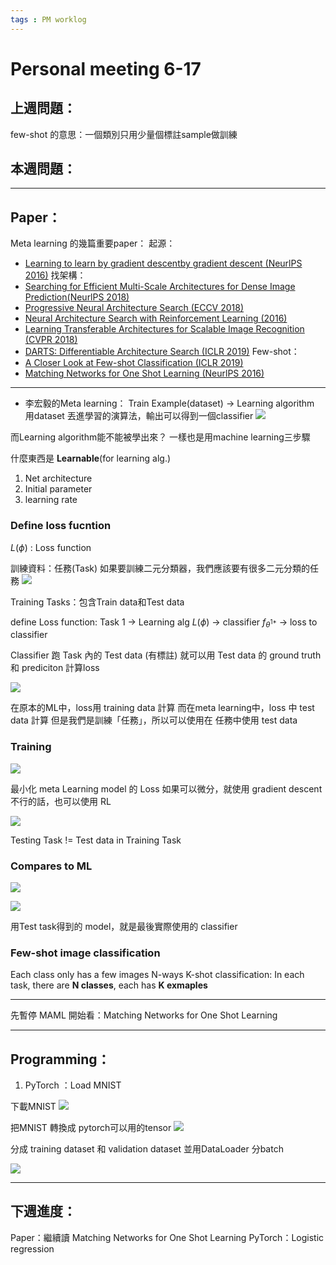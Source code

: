 ```yaml
---
tags : PM worklog
---
```

# Personal meeting 6-17
## 上週問題：
few-shot 的意思：一個類別只用少量個標註sample做訓練

## 本週問題：

---
## Paper：

Meta learning 的幾篇重要paper：
起源：
* [Learning to learn by gradient descentby gradient descent (NeurlPS 2016)](https://arxiv.org/pdf/1606.04474v2.pdf)
找架構：
 * [Searching for Efficient Multi-Scale Architectures for Dense Image Prediction(NeurlPS 2018)](https://paperswithcode.com/paper/searching-for-efficient-multi-scale)
 * [Progressive Neural Architecture Search (ECCV 2018)](https://paperswithcode.com/paper/progressive-neural-architecture-search)
* [Neural Architecture Search with Reinforcement Learning (2016)](https://paperswithcode.com/paper/neural-architecture-search-with-reinforcement)
 * [Learning Transferable Architectures for Scalable Image Recognition (CVPR 2018)](https://paperswithcode.com/paper/learning-transferable-architectures-for)
* [DARTS: Differentiable Architecture Search (ICLR 2019)](https://paperswithcode.com/paper/darts-differentiable-architecture-search)
 Few-shot：
* [A Closer Look at Few-shot Classification (ICLR 2019)](https://paperswithcode.com/paper/a-closer-look-at-few-shot-classification-1)
* [Matching Networks for One Shot Learning (NeurlPS 2016)](https://paperswithcode.com/paper/matching-networks-for-one-shot-learning)

---
* 李宏毅的Meta learning：
Train Example(dataset) -> Learning algorithm
用dataset 丟進學習的演算法，輸出可以得到一個classifier
![](https://i.imgur.com/OyQDct6.png)

而Learning algorithm能不能被學出來？
一樣也是用machine learning三步驟

什麼東西是 **Learnable**(for learning alg.)
1. Net architecture
2. Initial parameter
3. learning rate

### Define loss fucntion
$L(\phi)$ : Loss function

訓練資料：任務(Task)
如果要訓練二元分類器，我們應該要有很多二元分類的任務
![](https://i.imgur.com/5pKMsMg.png)

Training Tasks：包含Train data和Test data

define Loss function:
Task 1 ->  Learning alg $L(\phi)$ -> classifier $f_{\theta^{1*}}$ -> loss to classifier

Classifier 跑 Task 內的 Test data (有標註)
就可以用 Test data 的 ground truth 和 prediciton 計算loss 

![](https://i.imgur.com/NsVEIvA.png)

在原本的ML中，loss用 training data 計算
而在meta learning中，loss 中 test data 計算
但是我們是訓練「任務」，所以可以使用在 任務中使用 test data

### Training
![](https://i.imgur.com/aiEm6hX.png)

最小化 meta Learning model 的 Loss
如果可以微分，就使用 gradient descent
不行的話，也可以使用 RL

![](https://i.imgur.com/wlIPUBK.png)

Testing Task != Test data in Training Task

### Compares to ML
![](https://i.imgur.com/zCirIgu.png)

![](https://i.imgur.com/5iIQ0fM.png)

用Test task得到的 model，就是最後實際使用的 classifier

### Few-shot image classification
Each class only has a few images
N-ways K-shot classification: In each task, there are **N classes**, each has **K exmaples**

---
先暫停 MAML
開始看：Matching Networks for One Shot Learning





---

## Programming：
1. PyTorch ：Load MNIST

下載MNIST
![](https://i.imgur.com/xyhk9Th.png)

把MNIST 轉換成 pytorch可以用的tensor
![](https://i.imgur.com/S1NAWkv.png)

分成 training dataset 和 validation dataset
並用DataLoader 分batch

![](https://i.imgur.com/pwdFEn7.png)



---

## 下週進度：
Paper：繼續讀 Matching Networks for One Shot Learning
PyTorch：Logistic regression